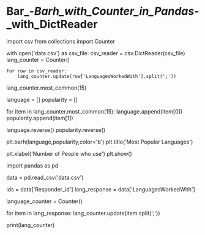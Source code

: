 # Bar_-_Barh_with_Counter_in_Pandas_-_with_DictReader

import csv
from collections import Counter

with open('data.csv') as csv_file:
    csv_reader = csv.DictReader(csv_file)
    lang_counter = Counter()
    
    for row in csv_reader:
        lang_counter.update(row['LanguagesWorkedWith'].split(';'))
lang_counter.most_common(15)

language = []
popularity = []

for item in lang_counter.most_common(15):
    language.append(item[0])
    popularity.append(item[1])

language.reverse()
popularity.reverse()

plt.barh(language,popularity,color='b')
plt.title('Most Popular Languages')

plt.xlabel('Number of People who use')
plt.show()




import pandas as pd

data = pd.read_csv('data.csv')

ids = data['Responder_id']
lang_response = data['LanguagesWorkedWith']

language_counter = Counter()

for item in lang_response:
    lang_counter.update(item.split(';'))
    
print(lang_counter)
